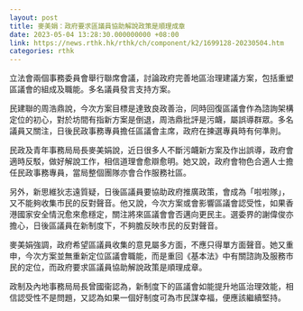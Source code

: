 ```yaml
---
layout: post
title: 麥美娟：政府要求區議員協助解說政策是順理成章
date: 2023-05-04 13:28:30.000000000 +08:00
link: https://news.rthk.hk/rthk/ch/component/k2/1699128-20230504.htm
categories: rthk
---
```


立法會兩個事務委員會舉行聯席會議，討論政府完善地區治理建議方案，包括重塑區議會的組成及職能。多名議員發言支持方案。

民建聯的周浩鼎說，今次方案目標是達致良政善治，同時回復區議會作為諮詢架構定位的初心，對於坊間有指新方案是倒退，周浩鼎批評是污衊，屬誤導群眾。多名議員又關注，日後民政事務專員擔任區議會主席，政府在揀選專員時有何準則。

民政及青年事務局局長麥美娟說，近日很多人不斷污衊新方案及作出誤導，政府會適時反駁，做好解說工作，相信道理會愈辯愈明。她又說，政府會物色合適人士擔任民政事務專員，當局整個團隊亦會合作服務社區。

另外，新思維狄志遠質疑，日後區議員要協助政府推廣政策，會成為「啦啦隊」，又不能夠收集市民的反對聲音。他又說，今次方案或會影響區議會認受性，如果香港國家安全情況愈來愈穩定，關注將來區議會會否邁向更民主。選委界的謝偉俊亦擔心，日後區議員在新制度下，不夠膽反映市民的反對聲音。

麥美娟強調，政府希望區議員收集的意見屬多方面，不應只得單方面聲音。她又重申，今次方案並無重新定位區議會職能，而是重回《基本法》中有關諮詢及服務市民的定位，而政府要求區議員協助解說政策是順理成章。

政制及內地事務局局長曾國衞認為，新制度下的區議會如能提升地區治理效能，相信認受性不是問題，又認為如果一個好制度可為市民謀幸福，便應該繼續堅持。
